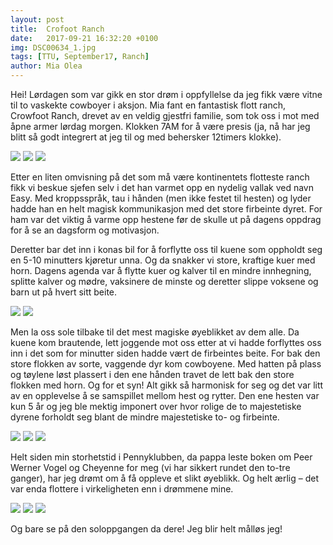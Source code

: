 ```yaml
---
layout: post
title:  Crofoot Ranch
date:   2017-09-21 16:32:20 +0100
img: DSC00634_1.jpg
tags: [TTU, September17, Ranch]
author: Mia Olea 
---
```

Hei! Lørdagen som var gikk en stor drøm i oppfyllelse da jeg fikk være vitne til to vaskekte cowboyer i aksjon. Mia fant en fantastisk flott ranch, Crowfoot Ranch, drevet av en veldig gjestfri familie, som tok oss i mot med åpne armer lørdag morgen. Klokken 7AM for å være presis (ja, nå har jeg blitt så godt integrert at jeg til og med behersker 12timers klokke).   

![]({{site.baseurl}}/assets/img/DSC00631_1.jpg)
![]({{site.baseurl}}/assets/img/DSC00630_1.jpg)
![]({{site.baseurl}}/assets/img/DSC00634_1.jpg)

Etter en liten omvisning på det som må være kontinentets flotteste ranch fikk vi beskue sjefen selv i det han varmet opp en nydelig vallak ved navn Easy. Med kroppsspråk, tau i hånden (men ikke festet til hesten) og lyder hadde han en helt magisk kommunikasjon med det store firbeinte dyret. For ham var det viktig å varme opp hestene før de skulle ut på dagens oppdrag for å se an dagsform og motivasjon.

Deretter bar det inn i konas bil for å forflytte oss til kuene som oppholdt seg en 5-10 minutters kjøretur unna. Og da snakker vi store, kraftige kuer med horn. Dagens agenda var å flytte kuer og kalver til en mindre innhegning, splitte kalver og mødre, vaksinere de minste og deretter slippe voksene og barn ut på hvert sitt beite.

![]({{site.baseurl}}/assets/img/DSC00673_1.jpg)
![]({{site.baseurl}}/assets/img/DSC00643_1.jpg)

Men la oss sole tilbake til det mest magiske øyeblikket av dem alle. Da kuene kom brautende, lett joggende mot oss etter at vi hadde forflyttes oss inn i det som for minutter siden hadde vært de firbeintes beite. For bak den store flokken av sorte, vaggende dyr kom cowboyene. Med hatten på plass og tøylene løst plassert i den ene hånden travet de lett bak den store flokken med horn. Og for et syn! Alt gikk så harmonisk for seg og det var litt av en opplevelse å se samspillet mellom hest og rytter. Den ene hesten var kun 5 år og jeg ble mektig imponert over hvor rolige de to majestetiske dyrene forholdt seg blant de mindre majestetiske to- og firbeinte.

![]({{site.baseurl}}/assets/img/DSC00645_1.jpg)
![]({{site.baseurl}}/assets/img/DSC00649_1.jpg)
![]({{site.baseurl}}/assets/img/DSC00652_1.jpg)

Helt siden min storhetstid i Pennyklubben, da pappa leste boken om Peer Werner Vogel og Cheyenne for meg (vi har sikkert rundet den to-tre ganger), har jeg drømt om å få oppleve et slikt øyeblikk. Og helt ærlig – det var enda flottere i virkeligheten enn i drømmene mine.

![]({{site.baseurl}}/assets/img/DSC00660_1.jpg)
![]({{site.baseurl}}/assets/img/DSC00661_1.jpg)
![]({{site.baseurl}}/assets/img/DSC00663_1.jpg)

Og bare se på den soloppgangen da dere! Jeg blir helt målløs jeg!

